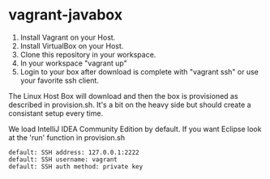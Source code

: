 # vagrant-javabox

1. Install Vagrant on your Host.
2. Install VirtualBox on your Host.
3. Clone this repository in your workspace.
4. In your workspace "vagrant up"
5. Login to your box after download is complete with "vagrant ssh" or use your favorite ssh client. 

The Linux Host Box will download and then the box is provisioned as described in provision.sh.  It's a bit on the heavy side but should create a consistant setup every time.

We load IntelliJ IDEA Community Edition by default.  If you want Eclipse look at the 'run' function in provision.sh


    default: SSH address: 127.0.0.1:2222
    default: SSH username: vagrant
    default: SSH auth method: private key

